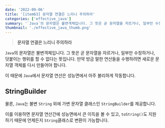 ```yaml
---
date: '2022-09-06'
title: '[item63] 문자열 연결은 느리니 주의하라'
categories: ['effective_java']
summary: '`Java`의 문자열은 불변객체입니다. 그 뜻은 곧 문자열을 자르거나, 일부만 수정하거나, 덧붙이는 행위를 할 수 없다는 뜻입니다. 만약 방금 말한 연산들을 수행하려면 새로운 문자열 객체를 다시 만들어야 합니다.'
thumbnail: './effective_java_thumb.png'
---
```


> **문자열 연결은 느리니 주의하라**

`Java`의 문자열은 불변객체입니다. 그 뜻은 곧 문자열을 자르거나, 일부만 수정하거나, 덧붙이는 행위를 할 수 없다는 뜻입니다. 만약 방금 말한 연산들을 수행하려면 새로운 문자열 객체를 다시 만들어야 합니다.

이 때문에 `Java`에서 문자열 연산은 성능면에서 아주 불리하게 작동합니다.

## StringBuilder
물론, `Java`는 불변 `String` 외에 가변 문자열 클래스인 `StringBuilder`를 제공합니다. 

이를 이용하면 문자열 연산간에 성능면에서 큰 이득을 볼 수 있고, `toString()`도 지원하기 때문에 언제든지 `String`클래스로 변환이 가능합니다.

